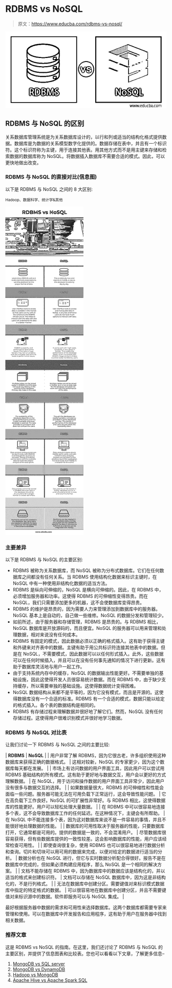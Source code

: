 # RDBMS vs NoSQL

> 原文：<https://www.educba.com/rdbms-vs-nosql/>

![RDBMS vs NoSQL](img/dbd338ca760810645b8a5e61aea940cd.png "RDBMS vs NoSQL")



## RDBMS 与 NoSQL 的区别

关系数据库管理系统是为关系数据库设计的，以行和列或适当的结构化格式提供数据。数据库是为数据的关系模型数字化提供的。数据存储在表中，并且有一个标识符。这个标识符称为主键，用于连接其他表。用其他方式而不是用主键来存储和检索数据的数据库称为 NoSQL。将数据插入数据库不需要合适的模式。因此，可以更快地做出改变。

### RDBMS 与 NoSQL 的直接对比(信息图)

以下是 RDBMS 与 NoSQL 之间的 8 大区别:

<small>Hadoop、数据科学、统计学&其他</small>

![RDBMS vs NoSQL info](img/07c9f9c154c0247cd1a14d95ce62a478.png)



### 主要差异

以下是 RDBMS 与 NoSQL 的主要区别:

*   RDBMS 被称为关系数据库，而 NoSQL 被称为分布式数据库。它们在任何数据库之间都没有任何关系。当 RDBMS 使用结构化数据来标识主键时，在 NoSQL 中有一种使用非结构化数据的适当方法。
*   RDBMS 是纵向可伸缩的，NoSQL 是横向可伸缩的。因此，在 RDBMS 中，必须增加服务器和功率。这使得 RDBMS 的可伸缩性变得昂贵。而在 NoSQL，我们只需要添加更多的机器，这不会使数据库变得昂贵。
*   RDBMS 的维护是昂贵的，因为需要人力来管理添加到数据库中的服务器。NoSQL 基本上是自动的，自己做一些维修。NoSQL 的数据分发和管理较少。
*   如前所述，由于服务器和存储管理，RDBMS 是昂贵的。与 RDBMS 相比，NoSQL 数据库是开放源码的，而且便宜。NoSQL 的服务器可以用来管理和处理数据，相对来说没有任何成本。
*   RDBMS 有固定的模式，因此数据必须以正确的格式插入。这有助于获得主键和外键来对齐表中的数据。主键有助于用公共标识符连接其他表中的数据。但是在 NoSQL，不需要模式，因此数据可以以任何形式插入。此外，这些数据可以在任何时候插入，并且可以在没有任何事先通知的情况下进行更新。这有助于数据库灵活地与用户一起工作。
*   由于支持系统内存中的缓存，NoSQL 的数据输出性能更好。不需要单独的基础设施，因此这使得开发人员很容易统计数据。而在 RDBMS 中，由于缺少支持缓存，所以需要单独的基础设施。这使得数据统计变得困难。
*   NoSQL 数据结构从来都不是平等的，因为它没有模式，而且是开源的。这使得数据库没有一个合适的标准。RDBMS 有一个合适的模式，数据只能以给定的格式插入。各个表的数据结构是相同的。
*   RDBMS 有存储过程来理解数据并很好地了解它们。然而，NoSQL 没有任何存储过程。这使得用户很难识别模式并很好地学习数据。

### RDBMS 与 NoSQL 对比表

让我们讨论一下 RDBMS 与 NoSQL 之间的主要比较:

| **RDBMS** | **NoSQL** |
| 用户非常了解 RDBMS，因为它很古老，许多组织使用这种数据库来获得正确的数据格式。 | 这相对较新，NoSQL 的专家更少，因为这个数据库每天都在发展。 |
| 市场上有访问数据的用户界面工具，因此用户可以尝试用 RDBMS 基础结构的所有模式。这有助于更好地与数据交互，用户会以更好的方式理解数据。 | 在 NoSQL，用于访问和操作数据的用户界面工具非常少，因此用户没有很多与数据交互的选择。 |
| 如果数据量很大，RDBMS 的可伸缩性和性能会面临一些问题。服务器可能无法在可用负载下正常运行，这会导致性能问题。 | 它在高负载下工作良好。NoSQL 的可扩展性非常好。与 RDBMS 相比，这使得数据库的性能更好。用户可以轻松处理大量数据。 |
| 在 RDBMS 中可以很容易地连接多个表，这不会导致数据库工作的任何延迟。在这种情况下，主键会有所帮助。 | 在 NoSQL 中不能连接多个表，因为这对数据库来说不是一件容易的事情，并且不能很好地处理数据的性能。 |
| 数据库的可用性取决于服务器的性能，只要数据库打开，它通常都是可用的。提供的数据是一致的，不会混淆用户。 | 尽管数据库很容易获得，但有些数据库提供的一致性较差。这会影响数据库的性能，用户应该经常检查可用性。 |
| 即使查询很复杂，使用 RDBMS 也可以很容易地进行数据分析和查询。切片和切块可以用可用的数据来完成，以便对给定的数据进行适当的分析。 | 数据分析也在 NoSQL 进行，但它与实时数据分析配合得很好。报告不是在数据库中完成的，但如果必须构建应用程序，那么 NoSQL 是一个相同的解决方案。 |
| 文档不能存储在 RDBMS 中，因为数据库中的数据应该是结构化的，并以适当的格式来创建标识符。 | 文档可以存储在 NoSQL 数据库中，因为这是非结构化的，不是行列格式。 |
| 无法在数据库中创建分区。需要键值对来标识模式数据库中指定的特定格式的数据。 | 可以很容易地在数据库中创建分区，并且不需要键值对来标识源中的数据。软件即服务可以与 NoSQL 集成。 |

最好根据服务器中数据的需求和可用性来选择数据库。这两个数据库都需要专家来管理和使用。可以在数据库中开发报告和应用程序，这有助于用户在服务器中找到相关数据。

### 推荐文章

这是 RDBMS vs NoSQL 的指南。在这里，我们还讨论了 RDBMS 与 NoSQL 的主要区别，并提供了信息图表和比较表。您也可以看看以下文章，了解更多信息–

1.  [MongoDB vs SQL server](https://www.educba.com/mongodb-vs-sql-server/)
2.  [MongoDB vs DynamoDB](https://www.educba.com/mongodb-vs-dynamodb/)
3.  [Hadoop vs MongoDB](https://www.educba.com/hadoop-vs-mongodb/)
4.  [Apache Hive vs Apache Spark SQL](https://www.educba.com/apache-hive-vs-apache-spark-sql/)





